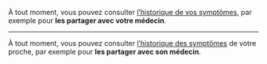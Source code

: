 À tout moment, vous pouvez consulter [l’historique de vos symptômes](#suivihistorique), par exemple pour **les partager avec votre médecin**.

---

À tout moment, vous pouvez consulter [l’historique des symptômes](#suivihistorique) de votre proche, par exemple pour **les partager avec son médecin**.
